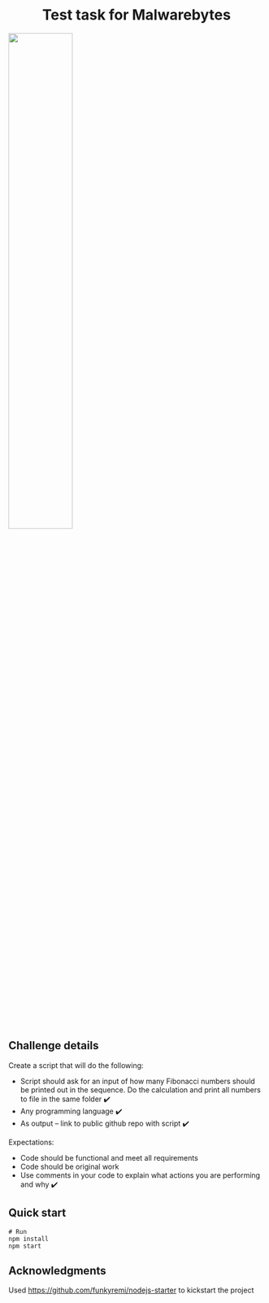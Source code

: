 <h1 style="text-align:center;">Test task for Malwarebytes</h1>


<img src="nodejs.png" width="50%" height="50%"/>

## Challenge details

Create a script that will do the following:
* Script should ask for an input of how many Fibonacci numbers should be printed out in the sequence. Do the calculation and print all numbers to file in the same folder ✔️
* Any programming language ✔️
* As output – link to public github repo with script ✔️

Expectations:
* Code should be functional and meet all requirements
* Code should be original work
* Use comments in your code to explain what actions you are performing and why ✔️

## Quick start

```
# Run
npm install
npm start
```

## Acknowledgments

Used https://github.com/funkyremi/nodejs-starter to kickstart the project
